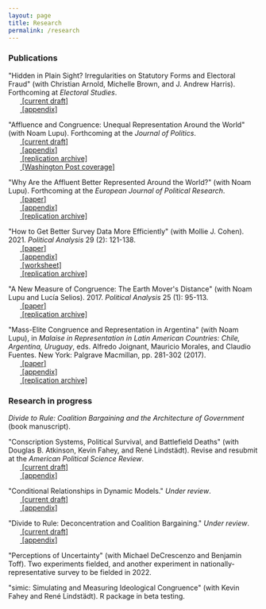 ```yaml
---
layout: page
title: Research
permalink: /research
---
```


### Publications

"Hidden in Plain Sight? Irregularities on Statutory Forms and Electoral Fraud" (with Christian Arnold, Michelle Brown, and J. Andrew Harris). Forthcoming at *Electoral Studies*.
<br>&nbsp;&nbsp;&nbsp;&nbsp;&nbsp;&nbsp;<span style="padding-right:5%"><a href='{{ "/download/Warner-et-al-Hidden.pdf" | relative_url }}'><i class='fas fa-file-pdf'></i> [current draft]</a></span>
<br>&nbsp;&nbsp;&nbsp;&nbsp;&nbsp;&nbsp;<span style="padding-right:5%"><a href='{{ "/download/Warner-et-al-Hidden-Appendix.pdf" | relative_url }}'><i class='fas fa-file-pdf'></i> [appendix]</a></span>

"Affluence and Congruence: Unequal Representation Around the World" (with Noam Lupu). Forthcoming at the *Journal of Politics*.
<br>&nbsp;&nbsp;&nbsp;&nbsp;&nbsp;&nbsp;<span style="padding-right:5%"><a href='{{ "/download/Lupu-Warner-Affluence.pdf" | relative_url }}'><i class='fas fa-file-pdf'></i> [current draft]</a></span>
<br>&nbsp;&nbsp;&nbsp;&nbsp;&nbsp;&nbsp;<span style="padding-right:5%"><a href='{{ "/download/Lupu-Warner-Appendix.pdf" | relative_url }}'><i class='fas fa-file-pdf'></i> [appendix]</a></span>
<br>&nbsp;&nbsp;&nbsp;&nbsp;&nbsp;&nbsp;<span style="padding-right:5%"><a href='https://dataverse.harvard.edu/dataset.xhtml?persistentId=doi:10.7910/DVN/DBNBEU'><i class='fas fa-code-branch'></i> [replication archive]</a></span>
<br>&nbsp;&nbsp;&nbsp;&nbsp;&nbsp;&nbsp;<span style="padding-right:5%"><a href='https://www.washingtonpost.com/politics/2021/06/15/voters-around-world-think-their-governments-are-out-touch-they-have-point/'><i class='fas fa-bullhorn'></i> [Washington Post coverage]</a></span>

"Why Are the Affluent Better Represented Around the World?" (with Noam Lupu). Forthcoming at the *European Journal of Political Research*.
<br>&nbsp;&nbsp;&nbsp;&nbsp;&nbsp;&nbsp;<span style="padding-right:5%"><a href='{{ "/download/Lupu-Warner-Why-Are-the-Affluent.pdf" | relative_url }}'><i class='fas fa-file-pdf'></i> [paper]</a></span>
<br>&nbsp;&nbsp;&nbsp;&nbsp;&nbsp;&nbsp;<span style="padding-right:5%"><a href='{{ "/download/Lupu-Warner-Why-Are-the-Affluent-Appendix.pdf" | relative_url }}'><i class='fas fa-file-pdf'></i> [appendix]</a></span>
<br>&nbsp;&nbsp;&nbsp;&nbsp;&nbsp;&nbsp;<span style="padding-right:5%"><a href="https://github.com/zachwarner/Lupu-Warner-Why-Are"><i class='fab fa-github'></i> [replication archive]</a></span>

"How to Get Better Survey Data More Efficiently" (with Mollie J. Cohen). 2021. *Political Analysis* 29 (2): 121-138.
<br>&nbsp;&nbsp;&nbsp;&nbsp;&nbsp;&nbsp;<span style="padding-right:5%"><a href='{{ "/download/Cohen-Warner-How-To.pdf" | relative_url }}'><i class='fas fa-file-pdf'></i> [paper]</a></span>
<br>&nbsp;&nbsp;&nbsp;&nbsp;&nbsp;&nbsp;<span style="padding-right:5%"><a href='{{ "/download/Cohen-Warner-Appendix.pdf" | relative_url }}'><i class='fas fa-file-pdf'></i> [appendix]</a></span>
<br>&nbsp;&nbsp;&nbsp;&nbsp;&nbsp;&nbsp;<span style="padding-right:5%"><a href='{{ "/download/Cohen-Warner-How-To-Worksheet.xls" | relative_url }}'><i class='fas fa-file-excel'></i> [worksheet]</a></span>
<br>&nbsp;&nbsp;&nbsp;&nbsp;&nbsp;&nbsp;<span style="padding-right:5%"><a href="https://codeocean.com/capsule/43d4c21a-f961-4133-ad63-b1270f2c6b46/"><i class='fas fa-code-branch'></i> [replication archive]</a></span>

"A New Measure of Congruence: The Earth Mover's Distance" (with Noam Lupu and Lucía Selios). 2017. *Political Analysis* 25 (1): 95-113.
<br>&nbsp;&nbsp;&nbsp;&nbsp;&nbsp;&nbsp;<span style="padding-right:5%"><a href='{{ "/download/Lupu-Selios-Warner-EMD.pdf" | relative_url }}'><i class='fas fa-file-pdf'></i> [paper]</a></span>
<br>&nbsp;&nbsp;&nbsp;&nbsp;&nbsp;&nbsp;<span style="padding-right:5%"><a href="https://dataverse.harvard.edu/dataset.xhtml?persistentId=doi:10.7910/DVN/NO90AJ"><i class='fas fa-code-branch'></i> [replication archive]</a></span>

"Mass-Elite Congruence and Representation in Argentina" (with Noam Lupu), in *Malaise in Representation in Latin American Countries: Chile, Argentina, Uruguay*, eds. Alfredo Joignant, Mauricio Morales, and Claudio Fuentes. New York: Palgrave Macmillan, pp. 281-302 (2017).
<br>&nbsp;&nbsp;&nbsp;&nbsp;&nbsp;&nbsp;<span style="padding-right:5%"><a href='{{ "/download/Lupu-Warner-Congruence-Argentina.pdf" | relative_url }}'><i class='fas fa-file-pdf'></i> [paper]</a></span>
<br>&nbsp;&nbsp;&nbsp;&nbsp;&nbsp;&nbsp;<span style="padding-right:5%"><a href='{{ "/download/Lupu-Warner-Congruence-Argentina-Appendix.pdf" | relative_url }}'><i class='fas fa-file-pdf'></i> [appendix]</a> </span>
<br>&nbsp;&nbsp;&nbsp;&nbsp;&nbsp;&nbsp;<span style="padding-right:5%"><a href="https://github.com/zachwarner/Lupu-Warner-Congruence-Argentina"><i class='fab fa-github'></i> [replication archive]</a></span>

### Research in progress
*Divide to Rule: Coalition Bargaining and the Architecture of Government* (book manuscript).

"Conscription Systems, Political Survival, and Battlefield Deaths" (with Douglas B. Atkinson, Kevin Fahey, and René Lindstädt). Revise and resubmit at the *American Political Science Review*.
<br>&nbsp;&nbsp;&nbsp;&nbsp;&nbsp;&nbsp;<span style="padding-right:5%"><a href='{{ "/download/Atkinson-et-al-Conscription.pdf" | relative_url }}'><i class='fas fa-file-pdf'></i> [current draft]</a></span>
<br>&nbsp;&nbsp;&nbsp;&nbsp;&nbsp;&nbsp;<span style="padding-right:5%"><a href='{{ "/download/Atkinson-et-al-Conscription-Appendix.pdf" | relative_url }}'><i class='fas fa-file-pdf'></i> [appendix]</a> </span>

"Conditional Relationships in Dynamic Models." *Under review*.
<br>&nbsp;&nbsp;&nbsp;&nbsp;&nbsp;&nbsp;<span style="padding-right:5%"><a href='{{ "/download/Warner-Conditional-Relationships.pdf" | relative_url }}'><i class='fas fa-file-pdf'></i> [current draft]</a></span>
<br>&nbsp;&nbsp;&nbsp;&nbsp;&nbsp;&nbsp;<span style="padding-right:5%"><a href='{{ "/download/Warner-Conditional-Relationships-Appendix.pdf" | relative_url }}'><i class='fas fa-file-pdf'></i> [appendix]</a></span>

"Divide to Rule: Deconcentration and Coalition Bargaining." *Under review*.
<br>&nbsp;&nbsp;&nbsp;&nbsp;&nbsp;&nbsp;<span style="padding-right:5%"><a href='{{ "/download/Warner-Divide-to-Rule.pdf" | relative_url }}'><i class='fas fa-file-pdf'></i> [current draft]</a></span>
<br>&nbsp;&nbsp;&nbsp;&nbsp;&nbsp;&nbsp;<span style="padding-right:5%"><a href='{{ "/download/Warner-Divide-to-Rule-Appendix.pdf" | relative_url }}'><i class='fas fa-file-pdf'></i> [appendix]</a> </span>

"Perceptions of Uncertainty" (with Michael DeCrescenzo and Benjamin Toff). Two experiments fielded, and another experiment in nationally-representative survey to be fielded in 2022.

"simic: Simulating and Measuring Ideological Congruence" (with Kevin Fahey and René Lindstädt). R package in beta testing.
